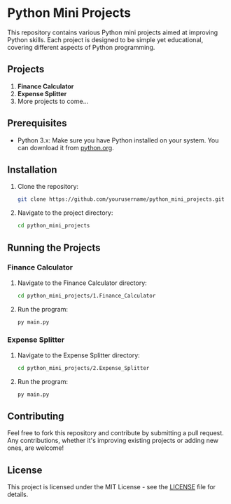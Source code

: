 # Python Mini Projects

This repository contains various Python mini projects aimed at improving Python skills. Each project is designed to be simple yet educational, covering different aspects of Python programming.

## Projects

1. **Finance Calculator**
2. **Expense Splitter**
3. More projects to come...

## Prerequisites

- Python 3.x: Make sure you have Python installed on your system. You can download it from [python.org](https://www.python.org/downloads/).

## Installation

1. Clone the repository:
    ```sh
    git clone https://github.com/yourusername/python_mini_projects.git
    ```
2. Navigate to the project directory:
    ```sh
    cd python_mini_projects
    ```

## Running the Projects

### Finance Calculator

1. Navigate to the Finance Calculator directory:
    ```sh
    cd python_mini_projects/1.Finance_Calculator
    ```
2. Run the program:
    ```sh
    py main.py
    ```

### Expense Splitter

1. Navigate to the Expense Splitter directory:
    ```sh
    cd python_mini_projects/2.Expense_Splitter
    ```
2. Run the program:
    ```sh
    py main.py
    ```

## Contributing

Feel free to fork this repository and contribute by submitting a pull request. Any contributions, whether it's improving existing projects or adding new ones, are welcome!

## License

This project is licensed under the MIT License - see the [LICENSE](LICENSE) file for details.
